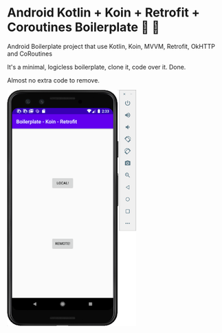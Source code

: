 # Android Kotlin + Koin + Retrofit + Coroutines Boilerplate 🎉 🥰

Android Boilerplate project that use Kotlin, Koin, MVVM, Retrofit, OkHTTP and CoRoutines

It's a minimal, logicless boilerplate, clone it, code over it. Done.

Almost no extra code to remove.

<img src="./capture.png" width="300px" />
